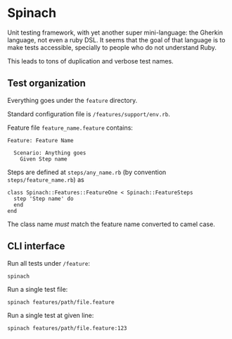 # Spinach

Unit testing framework, with yet another super mini-language:
the Gherkin language, not even a ruby DSL.
It seems that the goal of that language is to make tests accessible,
specially to people who do not understand Ruby.

This leads to tons of duplication and verbose test names.

## Test organization

Everything goes under the `feature` directory.

Standard configuration file is `/features/support/env.rb`.

Feature file `feature_name.feature` contains:

    Feature: Feature Name

      Scenario: Anything goes
        Given Step name

Steps are defined at `steps/any_name.rb` (by convention `steps/feature_name.rb`) as

    class Spinach::Features::FeatureOne < Spinach::FeatureSteps
      step 'Step name' do
      end
    end

The class name *must* match the feature name converted to camel case.

## CLI interface

Run all tests under `/feature`:

    spinach

Run a single test file:

    spinach features/path/file.feature

Run a single test at given line:

    spinach features/path/file.feature:123
